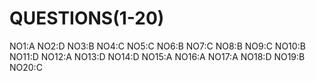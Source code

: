 # QUESTIONS(1-20)
NO1:A
NO2:D
NO3:B
NO4:C
NO5:C
NO6:B
NO7:C
NO8:B
NO9:C
NO10:B
NO11:D
NO12:A
NO13:D
NO14:D
NO15:A
NO16:A
NO17:A
NO18:D
NO19:B
NO20:C
